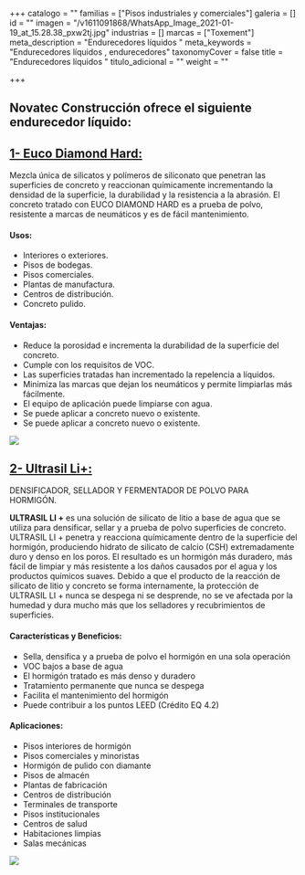 +++
catalogo = ""
familias = ["Pisos industriales y comerciales"]
galeria = []
id = ""
imagen = "/v1611091868/WhatsApp_Image_2021-01-19_at_15.28.38_pxw2tj.jpg"
industrias = []
marcas = ["Toxement"]
meta_description = "Endurecedores líquidos  "
meta_keywords = "Endurecedores líquidos , endurecedores"
taxonomyCover = false
title = "Endurecedores líquidos  "
titulo_adicional = ""
weight = ""

+++
## Novatec Construcción ofrece el siguiente endurecedor líquido:

## [**1- Euco Diamond Hard:**](http://www.eucomex.com.mx/portafolio/productos/densificadores/densificadores/euco-diamond-hard/)

Mezcla única de silicatos y polímeros de siliconato que penetran las superficies de concreto y reaccionan químicamente incrementando la densidad de la superficie, la durabilidad y la resistencia a la abrasión. El concreto tratado con EUCO DIAMOND HARD es a prueba de polvo, resistente a marcas de neumáticos y es de fácil mantenimiento.

#### **Usos:**

* Interiores o exteriores.
* Pisos de bodegas.
* Pisos comerciales.
* Plantas de manufactura.
* Centros de distribución.
* Concreto pulido.

#### **Ventajas:**

* Reduce la porosidad e incrementa la durabilidad de la superficie del concreto.
* Cumple con los requisitos de VOC.
* Las superficies tratadas han incrementado la repelencia a líquidos.
* Minimiza las marcas que dejan los neumáticos y permite limpiarlas más fácilmente.
* El equipo de aplicación puede limpiarse con agua.
* Se puede aplicar a concreto nuevo o existente.
* Se puede aplicar a concreto nuevo o existente.

![](https://res.cloudinary.com/drnun7bay/image/upload/v1611089813/WhatsApp_Image_2021-01-19_at_14.55.21_efluls.jpg)

## [**2- Ultrasil Li+:**](https://www.euclidchemical.com/products/construction-products/liquid-densifiers/ultrasil-liplus/)

DENSIFICADOR, SELLADOR Y FERMENTADOR DE POLVO PARA HORMIGÓN.

**ULTRASIL LI +** es una solución de silicato de litio a base de agua que se utiliza para densificar, sellar y a prueba de polvo superficies de concreto. ULTRASIL LI + penetra y reacciona químicamente dentro de la superficie del hormigón, produciendo hidrato de silicato de calcio (CSH) extremadamente duro y denso en los poros. El resultado es un hormigón más duradero, más fácil de limpiar y más resistente a los daños causados ​​por el agua y los productos químicos suaves. Debido a que el producto de la reacción de silicato de litio y concreto se forma internamente, la protección de ULTRASIL LI + nunca se despega ni se desprende, no se ve afectada por la humedad y dura mucho más que los selladores y recubrimientos de superficies.

#### **Características y Beneficios:**

* Sella, densifica y a prueba de polvo el hormigón en una sola operación
* VOC bajos a base de agua
* El hormigón tratado es más denso y duradero
* Tratamiento permanente que nunca se despega
* Facilita el mantenimiento del hormigón
* Puede contribuir a los puntos LEED (Crédito EQ 4.2)

#### **Aplicaciones:**

* Pisos interiores de hormigón
* Pisos comerciales y minoristas
* Hormigón de pulido con diamante
* Pisos de almacén
* Plantas de fabricación
* Centros de distribución
* Terminales de transporte
* Pisos institucionales
* Centros de salud
* Habitaciones limpias
* Salas mecánicas

![](https://res.cloudinary.com/drnun7bay/image/upload/v1611089828/WhatsApp_Image_2021-01-19_at_14.55.47_agnxky.jpg)